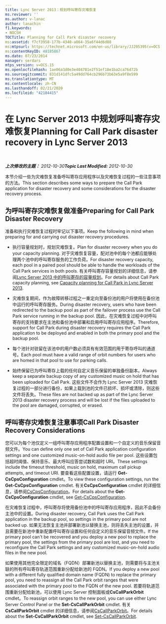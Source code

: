 ```yaml
---
title: Lync Server 2013：规划呼叫寄存灾难恢复
ms.reviewer: ''
ms.author: v-lanac
author: lanachin
f1.keywords:
- NOCSH
TOCTitle: Planning for Call Park disaster recovery
ms:assetid: f7cf3958-177b-4340-a864-35a6f44d6d88
ms:mtpsurl: https://technet.microsoft.com/en-us/library/JJ205395(v=OCS.15)
ms:contentKeyID: 48185867
ms.date: 07/23/2014
manager: serdars
mtps_version: v=OCS.15
ms.openlocfilehash: 1ae06a3d0e3e404781e2f51ef18e1ba2ca76d72b
ms.sourcegitcommit: 831d141dfc5a49dd764cb296b73b63e5a9f8e599
ms.translationtype: MT
ms.contentlocale: zh-CN
ms.lasthandoff: 02/21/2020
ms.locfileid: "42184415"
---
```

<div data-xmlns="http://www.w3.org/1999/xhtml">

<div class="topic" data-xmlns="http://www.w3.org/1999/xhtml" data-msxsl="urn:schemas-microsoft-com:xslt" data-cs="https://msdn.microsoft.com/">

<div data-asp="https://msdn2.microsoft.com/asp">

# <a name="planning-for-call-park-disaster-recovery-in-lync-server-2013"></a><span data-ttu-id="2486d-102">在 Lync Server 2013 中规划呼叫寄存灾难恢复</span><span class="sxs-lookup"><span data-stu-id="2486d-102">Planning for Call Park disaster recovery in Lync Server 2013</span></span>

</div>

<div id="mainSection">

<div id="mainBody">

<span> </span>

<span data-ttu-id="2486d-103">_**上次修改的主题：** 2012-10-30_</span><span class="sxs-lookup"><span data-stu-id="2486d-103">_**Topic Last Modified:** 2012-10-30_</span></span>

<span data-ttu-id="2486d-104">本节介绍一些为灾难恢复准备呼叫寄存应用程序以及灾难恢复过程的一些注意事项的方法。</span><span class="sxs-lookup"><span data-stu-id="2486d-104">This section describes some ways to prepare the Call Park application for disaster recovery and some considerations for the disaster recovery process.</span></span>

<div>

## <a name="preparing-for-call-park-disaster-recovery"></a><span data-ttu-id="2486d-105">为呼叫寄存灾难恢复做准备</span><span class="sxs-lookup"><span data-stu-id="2486d-105">Preparing for Call Park Disaster Recovery</span></span>

<span data-ttu-id="2486d-106">准备和执行灾难恢复过程时牢记以下事项。</span><span class="sxs-lookup"><span data-stu-id="2486d-106">Keep the following in mind when preparing for and carrying out disaster recovery procedures.</span></span>

  - <span data-ttu-id="2486d-107">执行容量规划时，规划灾难恢复。</span><span class="sxs-lookup"><span data-stu-id="2486d-107">Plan for disaster recovery when you do your capacity planning.</span></span> <span data-ttu-id="2486d-108">对于灾难恢复容量，配对池中的每个池都应能够处理两个池中的呼叫寄存服务的工作负荷。</span><span class="sxs-lookup"><span data-stu-id="2486d-108">For disaster recovery capacity, each pool in a paired pool should be able to handle the workloads of the Call Park services in both pools.</span></span> <span data-ttu-id="2486d-109">有关呼叫寄存容量规划的详细信息，请参阅[Lync Server 2013 中的呼叫寄存的容量规划](lync-server-2013-capacity-planning-for-call-park.md)。</span><span class="sxs-lookup"><span data-stu-id="2486d-109">For details about Call Park capacity planning, see [Capacity planning for Call Park in Lync Server 2013](lync-server-2013-capacity-planning-for-call-park.md).</span></span>

  - <span data-ttu-id="2486d-110">灾难恢复期间，作为故障转移过程之一重定向至备份池的用户将使用在备份池中运行的呼叫寄存服务。</span><span class="sxs-lookup"><span data-stu-id="2486d-110">During disaster recovery, users who have been redirected to the backup pool as part of the failover process use the Call Park service running in the backup pool.</span></span> <span data-ttu-id="2486d-111">因此，在灾难恢复过程中对呼叫寄存的支持要求在主池和备份池中部署和启用呼叫寄存应用程序。</span><span class="sxs-lookup"><span data-stu-id="2486d-111">Therefore, support for Call Park during disaster recovery requires the Call Park application to be deployed and enabled in both the primary pool and the backup pool.</span></span>

  - <span data-ttu-id="2486d-112">每个池针对驻留在该池中的用户数必须具有有效范围的用于寄存呼叫的通道号。</span><span class="sxs-lookup"><span data-stu-id="2486d-112">Each pool must have a valid range of orbit numbers for users who are homed in that pool to use for parking calls.</span></span>

  - <span data-ttu-id="2486d-113">始终保留已为呼叫寄存上载的任何自定义音乐保留的单独备份副本。</span><span class="sxs-lookup"><span data-stu-id="2486d-113">Always keep a separate backup copy of any customized music on hold that has been uploaded for Call Park.</span></span> <span data-ttu-id="2486d-114">这些文件不会作为 Lync Server 2013 灾难恢复过程的一部分进行备份，如果上载到池的文件已损坏、损坏或清除，则这些文件将丢失。</span><span class="sxs-lookup"><span data-stu-id="2486d-114">These files are not backed up as part of the Lync Server 2013 disaster recovery process and will be lost if the files uploaded to the pool are damaged, corrupted, or erased.</span></span>

</div>

<div>

## <a name="call-park-disaster-recovery-considerations"></a><span data-ttu-id="2486d-115">呼叫寄存灾难恢复注意事项</span><span class="sxs-lookup"><span data-stu-id="2486d-115">Call Park Disaster Recovery Considerations</span></span>

<span data-ttu-id="2486d-116">您可以为每个池仅定义一组呼叫寄存应用程序配置设置和一个自定义的音乐保留音频文件。</span><span class="sxs-lookup"><span data-stu-id="2486d-116">You can define only one set of Call Park application configuration settings and one customized music-on-hold audio file per pool.</span></span> <span data-ttu-id="2486d-117">这些设置包括超时阈值、保持音乐、最大呼叫应答尝试数和超时 URI。</span><span class="sxs-lookup"><span data-stu-id="2486d-117">These settings include the timeout threshold, music on hold, maximum call pickup attempts, and timeout URI.</span></span> <span data-ttu-id="2486d-118">要查看这些配置设置，请运行 **Get-CsCpsConfiguration** cmdlet。</span><span class="sxs-lookup"><span data-stu-id="2486d-118">To view these configuration settings, run the **Get-CsCpsConfiguration** cmdlet.</span></span> <span data-ttu-id="2486d-119">有关**CsCpsConfiguration** cmdlet 的详细信息，请参阅[CsCpsConfiguration](https://docs.microsoft.com/powershell/module/skype/Get-CsCpsConfiguration)。</span><span class="sxs-lookup"><span data-stu-id="2486d-119">For details about the **Get-CsCpsConfiguration** cmdlet, see [Get-CsCpsConfiguration](https://docs.microsoft.com/powershell/module/skype/Get-CsCpsConfiguration).</span></span>

<span data-ttu-id="2486d-120">在灾难恢复过程中，呼叫寄存将使用备份池中的呼叫寄存应用程序，因此不会备份主池中的设置。</span><span class="sxs-lookup"><span data-stu-id="2486d-120">During disaster recovery, Call Park uses the Call Park application in the backup pool, so settings in the primary pool are not backed up.</span></span> <span data-ttu-id="2486d-121">如果无法恢复主池并部署新池以替换主池，则将丢失主池的设置，并且需要在新池中重新配置呼叫寄存设置和任何自定义的音乐保留音频文件。</span><span class="sxs-lookup"><span data-stu-id="2486d-121">If the primary pool can't be recovered and you deploy a new pool to replace the primary pool, the settings from the primary pool are lost, and you need to reconfigure the Call Park settings and any customized music-on-hold audio files in the new pool.</span></span>

<span data-ttu-id="2486d-122">如果使用其他完全限定的域名（FQDN）部署新池以替换主池，则需要将与主池关联的所有呼叫寄存轨道范围重新分配给新池的 FQDN。</span><span class="sxs-lookup"><span data-stu-id="2486d-122">If you deploy a new pool with a different fully qualified domain name (FQDN) to replace the primary pool, you need to reassign all the Call Park orbit ranges that were associated with the primary pool to the FQDN of the new pool.</span></span> <span data-ttu-id="2486d-123">若要将轨道范围重新分配给新池，可以使用 Lync Server 控制面板或**CsCallParkOrbit** cmdlet。</span><span class="sxs-lookup"><span data-stu-id="2486d-123">To reassign orbit ranges to the new pool, you can use either Lync Server Control Panel or the **Set-CsCallParkOrbit** cmdlet.</span></span> <span data-ttu-id="2486d-124">有关**CsCallParkOrbit** cmdlet 的详细信息，请参阅[CsCallParkOrbit](https://docs.microsoft.com/powershell/module/skype/Set-CsCallParkOrbit)。</span><span class="sxs-lookup"><span data-stu-id="2486d-124">For details about the **Set-CsCallParkOrbit** cmdlet, see [Set-CsCallParkOrbit](https://docs.microsoft.com/powershell/module/skype/Set-CsCallParkOrbit).</span></span>

</div>

</div>

<span> </span>

</div>

</div>

</div>

